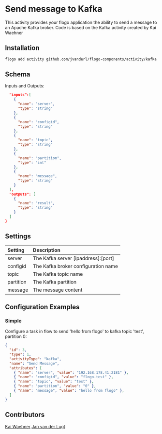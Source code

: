 # Send message to Kafka
This activity provides your flogo application the ability to send a message to an Apache Kafka broker.
Code is based on the Kafka activity created by Kai Waehner

## Installation

```bash
flogo add activity github.com/jvanderl/flogo-components/activity/kafka
```

## Schema
Inputs and Outputs:

```json
  "inputs":[
    {
      "name": "server",
      "type": "string"
    },
    {
      "name": "configid",
      "type": "string"
    },
    {
      "name": "topic",
      "type": "string"
    },
    {
      "name": "partition",
      "type": "int"
    },
    {
      "name": "message",
      "type": "string"
    }
  ],
  "outputs": [
    {
      "name": "result",
      "type": "string"
    }
  ]
}
```
## Settings
| Setting     | Description    |
|:------------|:---------------|
| server | The Kafka server [ipaddress]:[port] |         
| configid | The Kafka broker configuration name |
| topic | The Kafka topic name |
| partition | The Kafka partition |
| message  | The message content  |

## Configuration Examples
### Simple
Configure a task in flow to send 'hello from flogo' to kafka topic 'test', partition 0:

```json
{
  "id": 3,
  "type": 1,
  "activityType": "kafka",
  "name": "Send Message",
  "attributes": [
    { "name": "server", "value": "192.168.178.41:2181" },
    { "name": "configid", "value": "flogo-test" },
    { "name": "topic", "value": "test" },
    { "name": "partition", "value": "0" },
    { "name": "message", "value": "hello from flogo" },
  ]
}
```

## Contributors
[Kai Waehner](https://github.com/kwaehner)
[Jan van der Lugt](https://github.com/jvanderl)
